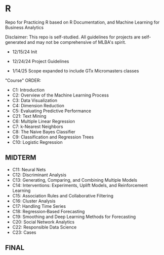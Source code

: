 # R
Repo for Practicing R based on R Documentation, and Machine Learning for Business Analytics

Disclaimer: This repo is self-studied. All guidelines for projects are self-generated and may not be comprehensive of MLBA's spirit.

- 12/15/24 Init

- 12/24/24 Project Guidelines 

- 1/14/25 Scope expanded to include GTx Micromasters classes

"Course" ORDER: 

- C1: Introduction
- C2: Overview of the Machine Learning Process
- C3: Data Visualization
- C4: Dimension Reduction
- C5: Evaluating Predictive Performance
- C21: Text Mining
- C6: Multiple Linear Regression
- C7: k-Nearest Neighbors
- C8: The Naive Bayes Classifier
- C9: Classification and Regression Trees
- C10: Logistic Regression

## MIDTERM

- C11: Neural Nets
- C12: Discriminant Analysis
- C13: Generating, Comparing, and Combining Multiple Models
- C14: Interventions: Experiments, Uplift Models, and Reinforcement Learning
- C15: Association Rules and Collaborative Filtering
- C16: Cluster Analysis
- C17: Handling Time Series
- C18: Regression‐Based Forecasting
- C19: Smoothing and Deep Learning Methods for Forecasting
- C20: Social Network Analytics
- C22: Responsible Data Science
- C23: Cases

## FINAL